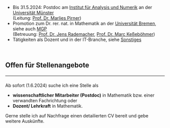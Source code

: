 
<ul>
<li>Bis 31.5.2024: Postdoc am <a href="https://www.uni-muenster.de/AMM/institute.shtml">Institut für Analysis und Numerik</a> an der <a href="https://www.uni-muenster.de/de/">Universität Münster</a><br>
(Leitung: <a href="https://www.uni-muenster.de/AMM/Pirner/index.shtml">Prof. Dr. Marlies Pirner</a>)</li>
<li>Promotion zum Dr. rer. nat. in Mathematik an der <a href="https://www.uni-bremen.de/">Universität Bremen</a>, siehe auch <a href="https://www.mathgenealogy.org/id.php?id=277103">MGP</a> <br>
(Betreuung: <a href="https://www.math.uni-hamburg.de/en/forschung/bereiche/am/ang-dynamische-systeme/personen/rademacher-jens.html">Prof. Dr. Jens Rademacher</a>, <a href="https://www.uni-bremen.de/dynsys/members/prof-dr-marc-kesseboehmer">Prof. Dr. Marc Keßeböhmer</a>)</li>
<li>Tätigkeiten als Dozent und in der IT-Branche, siehe <a href="https://www.dulbrich.de/#Sonstiges">Sonstiges</a></li>
</ul>

<br>

## Offen für Stellenangebote <hr>
Ab sofort (1.6.2024) suche ich eine Stelle als 
<ul>
<li> <b>wissenschaftlicher Mitarbeiter (Postdoc)</b> in Mathematik bzw. einer verwandten Fachrichtung oder </li>
<li> <b>Dozent/ Lehrkraft</b> in Mathematik.</li>
</ul>
Gerne stelle ich auf Nachfrage einen detailierten CV bereit und gebe weitere Auskünfte.



 






